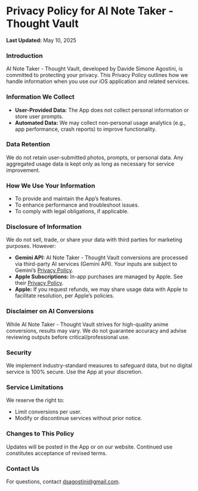 # Privacy Policy for AI Note Taker - Thought Vault
**Last Updated:** May 10, 2025  

### Introduction
AI Note Taker - Thought Vault, developed by Davide Simone Agostini, is committed to protecting your privacy. This Privacy Policy outlines how we handle information when you use our iOS application and related services.

### Information We Collect
- **User-Provided Data:** The App does not collect personal information or store user prompts.
- **Automated Data:** We may collect non-personal usage analytics (e.g., app performance, crash reports) to improve functionality.

### Data Retention
We do not retain user-submitted photos, prompts, or personal data. Any aggregated usage data is kept only as long as necessary for service improvement.

### How We Use Your Information
- To provide and maintain the App’s features.
- To enhance performance and troubleshoot issues.
- To comply with legal obligations, if applicable.

### Disclosure of Information
We do not sell, trade, or share your data with third parties for marketing purposes. However:

- **Gemini API:** AI Note Taker - Thought Vault conversions are processed via third-party AI services (Gemini API). Your inputs are subject to Gemini’s [Privacy Policy](https://ai.google.dev/gemini-api/terms?hl=it).
- **Apple Subscriptions:** In-app purchases are managed by Apple. See their [Privacy Policy](https://www.apple.com/legal/privacy/en-ww/).
- **Apple:** If you request refunds, we may share usage data with Apple to facilitate resolution, per Apple’s policies.

### Disclaimer on AI Conversions
While AI Note Taker - Thought Vault strives for high-quality anime conversions, results may vary. We do not guarantee accuracy and advise reviewing outputs before critical/professional use.

### Security
We implement industry-standard measures to safeguard data, but no digital service is 100% secure. Use the App at your discretion.

### Service Limitations
We reserve the right to:

- Limit conversions per user.
- Modify or discontinue services without prior notice.

### Changes to This Policy
Updates will be posted in the App or on our website. Continued use constitutes acceptance of revised terms.

### Contact Us
For questions, contact [dsagostini@gmail.com](mailto:dsagostini@gmail.com).

